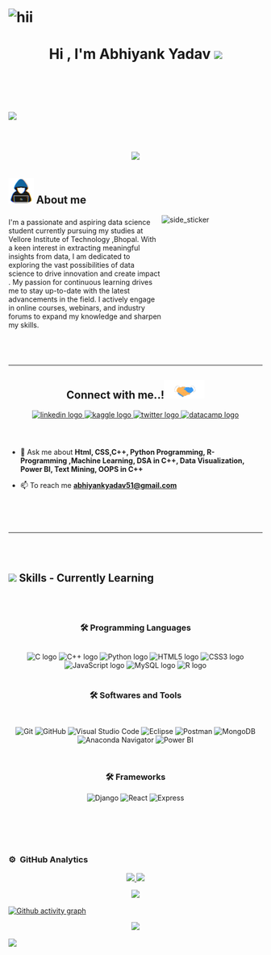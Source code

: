 # ![hii](https://github.com/Abhiyank51/Abhiyank_Yadav/blob/main/Banner.png)


<h1 align="center"><b>Hi ,  I'm Abhiyank Yadav </b><img src="https://media.giphy.com/media/hvRJCLFzcasrR4ia7z/giphy.gif" width="35"></h1>

<p align="center"> 
<a href="https://github.com/ryo-ma/github-profile-trophy"><img src="https://github-profile-trophy.vercel.app/?username=Abhiyank51" alt="" /></a>
</p>

<br><br>

<img src="https://user-images.githubusercontent.com/73097560/115834477-dbab4500-a447-11eb-908a-139a6edaec5c.gif"><br><br>

<p align="center" style="font-size: 30px;">
  <a href="https://github.com/DenverCoder1/readme-typing-svg">
    <img src="https://readme-typing-svg.herokuapp.com?font=Verdana&color=cyan&size=50&center=true&vCenter=true&width=1200&height=100&lines=Welcome+to+My+Github+Profile!!;Explore+🔎+and+Collaborate+with+me+⚙️">
  </a>
</p>



###

## <picture><img src = "https://github.com/0xAbdulKhalid/0xAbdulKhalid/raw/main/assets/mdImages/about_me.gif" width = 50px></picture> **About me**

<img align="right" width=200px height=200px alt="side_sticker" src="https://media.giphy.com/media/TEnXkcsHrP4YedChhA/giphy.gif" />


###

<p align="left">I'm a passionate and aspiring data science student currently pursuing my studies at Vellore Institute of Technology ,Bhopal. With a keen interest in extracting meaningful insights from data, I am dedicated to exploring the vast possibilities of data science to drive innovation and create impact . My passion for continuous learning drives me to stay up-to-date with the latest advancements in the field. I actively engage in online courses, webinars, and industry forums to expand my knowledge and sharpen my skills.</p>
  
###

<br>
<br>

-----

<h2 align="center"><b>Connect with me..!</b><img src="https://github.com/0xAbdulKhalid/0xAbdulKhalid/raw/main/assets/mdImages/handshake.gif" width ="80"></h2>

<div align="center">
  <a href="https://www.linkedin.com/in/abhiyank-yadav-440b33251" target="_blank">
    <img src="https://img.shields.io/static/v1?message=LinkedIn&logo=linkedin&label=&color=0077B5&logoColor=white&labelColor=&style=for-the-badge" height="25" alt="linkedin logo" />
  </a>
  <a href="https://www.kaggle.com/abhiyankyadav" target="_blank">
    <img src="https://img.shields.io/static/v1?message=Kaggle&logo=kaggle&label=&color=FF0000&logoColor=white&labelColor=&style=for-the-badge" height="25" alt="kaggle logo" />
  </a>
  <a href="https://twitter.com/abhiyanky63468" target="_blank">
    <img src="https://img.shields.io/static/v1?message=Twitter&logo=twitter&label=&color=1DA1F2&logoColor=white&labelColor=&style=for-the-badge" height="25" alt="twitter logo" />
  </a>
  <a href="https://www.datacamp.com/portfolio/abhiyankyadav51" target="_blank">
    <img src="https://img.shields.io/static/v1?message=DataCamp&logo=DataCamp&label=&color=1DA1F2&logoColor=white&labelColor=&style=for-the-badge" height="25" alt="datacamp logo" />
  </a>
</div>

<br>

<br>



###

- 💬 Ask me about **Html, CSS,C++, Python Programming, R- Programming ,Machine Learning, DSA in C++, Data Visualization, Power BI, Text Mining, OOPS in C++**

- 📫 To reach me **abhiyankyadav51@gmail.com**

<br>
<br>
<br>

-----

<br>
<br>

  ## <img src="https://media2.giphy.com/media/QssGEmpkyEOhBCb7e1/giphy.gif?cid=ecf05e47a0n3gi1bfqntqmob8g9aid1oyj2wr3ds3mg700bl&rid=giphy.gif" width ="25"><b> Skills - Currently Learning</b>
<br>

<br>


<h3 align="center">🛠 Programming Languages </h3>

<br>

 <div align="center">
  <img src="https://img.shields.io/badge/C%20-%232370ED.svg?style=for-the-badge&logo=c&logoColor=white" alt="C logo" />
  <img src="https://img.shields.io/badge/C++%20-%2300599C.svg?style=for-the-badge&logo=c%2B%2B&logoColor=white" alt="C++ logo" />
  <img src="https://img.shields.io/badge/Python%20-%2314354C.svg?style=for-the-badge&logo=python&logoColor=white" alt="Python logo" />
  <img src="https://img.shields.io/badge/html5%20-%23E34F26.svg?style=for-the-badge&logo=html5&logoColor=white" alt="HTML5 logo" />
  <img src="https://img.shields.io/badge/css3%20-%231572B6.svg?style=for-the-badge&logo=css3&logoColor=white" alt="CSS3 logo" />
  <img src="https://img.shields.io/badge/javascript%20-%23F7DF1E.svg?style=for-the-badge&logo=javascript&logoColor=black" alt="JavaScript logo" />
  <img src="https://img.shields.io/badge/mysql%20-%234479A1.svg?style=for-the-badge&logo=mysql&logoColor=white" alt="MySQL logo" />
  <img src="https://img.shields.io/badge/r%20-%231B1F4B.svg?style=for-the-badge&logo=r&logoColor=white" alt="R logo" />
   
</div>

<br>

<h3 align="center">🛠 Softwares and Tools</h3>

<br>

<div align="center">
  <p>
    <img src="https://img.shields.io/badge/git-%23F05033.svg?style=for-the-badge&logo=git&logoColor=white" alt="Git" />
    <img src="https://img.shields.io/badge/github-%23121011.svg?style=for-the-badge&logo=github&logoColor=white" alt="GitHub" />
    <img src="https://img.shields.io/badge/Visual%20Studio%20Code-0078d7.svg?style=for-the-badge&logo=visual-studio-code&logoColor=white" alt="Visual Studio Code" />
    <img src="https://img.shields.io/badge/Eclipse-2C2255?style=for-the-badge&logo=eclipse&logoColor=white" alt="Eclipse" />
    <img src="https://img.shields.io/badge/Postman-FF6C37?style=for-the-badge&logo=postman&logoColor=white" alt="Postman" />
    <img src="https://img.shields.io/badge/MongoDB-47A248?style=for-the-badge&logo=mongodb&logoColor=white" alt="MongoDB" />
    <img src="https://img.shields.io/badge/Anaconda-44A833?style=for-the-badge&logo=anaconda&logoColor=white" alt="Anaconda Navigator" />
    <img src="https://img.shields.io/badge/Power%20BI-F2C811?style=for-the-badge&logo=power-bi&logoColor=white" alt="Power BI" />
  </p>
</div>

<br>



<div align="center">
  <h3 align="center">🛠 Frameworks</h3>
  <p>
    <img src="https://img.shields.io/badge/Django-092E20?style=for-the-badge&logo=django&logoColor=white" alt="Django" />
    <img src="https://img.shields.io/badge/React-61DAFB?style=for-the-badge&logo=react&logoColor=white" alt="React" />
    <img src="https://img.shields.io/badge/Express-000000?style=for-the-badge&logo=express&logoColor=white" alt="Express" />
  </p>
</div>


<br>
<br>

<br>
<br>

### ⚙️ &nbsp;GitHub Analytics

<p align="center">
  <a href="https://github.com/abhiyank51">
    <img height="180em" src="https://github-readme-stats-eight-theta.vercel.app/api?username=abhiyank51&show_icons=true&theme=algolia&include_all_commits=true&count_private=true"/>
  </a>
  <a href="https://github.com/abhiyank51">
    <img height="180em" src="https://github-readme-stats-eight-theta.vercel.app/api/top-langs/?username=abhiyank51&layout=compact&langs_count=8&theme=algolia"/>
  </a>
</p>

<p align="center">
  <img height="180em" src="https://github-readme-streak-stats.herokuapp.com/?user=abhiyank51&theme=dark&hide_border=true"/>
</p>

[![Github activity graph](https://github-readme-activity-graph.vercel.app/graph?username=Abhiyank51&bg_color=ffffff&color=ff047d&line=9e4c98&point=403d3d&area=true&hide_border=true)](https://github.com/Abhiyank51/github-readme-activity-graph)


<div align="center">
  
[![](https://visitcount.itsvg.in/api?id=abhiyank51&icon=3&color=6)](https://visitcount.itsvg.in)
  
</div>

<img src="https://raw.githubusercontent.com/Trilokia/Trilokia/379277808c61ef204768a61bbc5d25bc7798ccf1/bottom_header.svg" />

